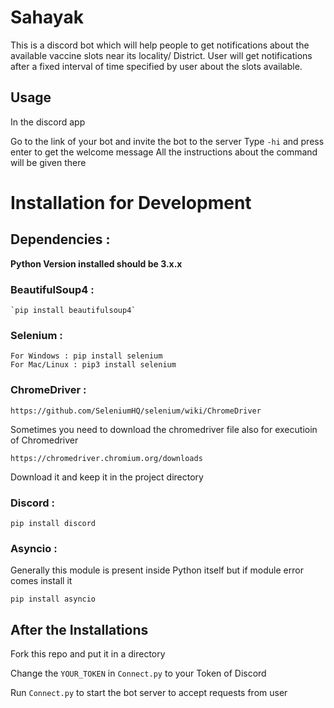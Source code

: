 # Sahayak

This is a discord bot which will help people to get notifications about the available vaccine slots near its locality/ District. 
User will get notifications after a fixed interval of time specified by user about the slots available.

## Usage

In the discord app 

Go to the link of your bot and invite the bot to the server
Type `-hi` and press enter to get the welcome message
All the instructions about the command will be given there

# Installation for Development

## Dependencies :

<B> Python Version installed should be 3.x.x </B>

### BeautifulSoup4 :
```
`pip install beautifulsoup4`
```

### Selenium :
 ```
For Windows : pip install selenium
For Mac/Linux : pip3 install selenium
```

### ChromeDriver :
```
https://github.com/SeleniumHQ/selenium/wiki/ChromeDriver
```
Sometimes you need to download the chromedriver file also for executioin of Chromedriver
```
https://chromedriver.chromium.org/downloads
```
Download it and keep it in the project directory

### Discord :
```
pip install discord
```

### Asyncio :

Generally this module is present inside Python itself but if module error comes install it
```
pip install asyncio
```

## After the Installations

Fork this repo and put it in a directory

Change the `YOUR_TOKEN` in `Connect.py` to your Token of Discord

Run `Connect.py` to start the bot server to accept requests from user
